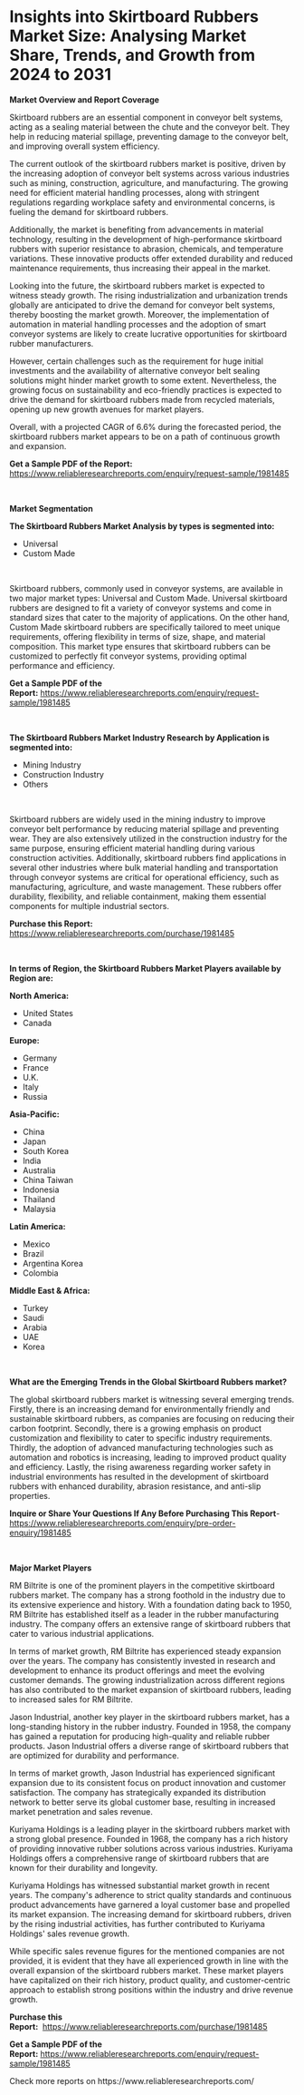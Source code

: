 <p><h1>Insights into Skirtboard Rubbers Market Size: Analysing Market Share, Trends, and Growth from 2024 to 2031</h1></p><p><strong>Market Overview and Report Coverage</strong></p>
<p><p>Skirtboard rubbers are an essential component in conveyor belt systems, acting as a sealing material between the chute and the conveyor belt. They help in reducing material spillage, preventing damage to the conveyor belt, and improving overall system efficiency.</p><p>The current outlook of the skirtboard rubbers market is positive, driven by the increasing adoption of conveyor belt systems across various industries such as mining, construction, agriculture, and manufacturing. The growing need for efficient material handling processes, along with stringent regulations regarding workplace safety and environmental concerns, is fueling the demand for skirtboard rubbers.</p><p>Additionally, the market is benefiting from advancements in material technology, resulting in the development of high-performance skirtboard rubbers with superior resistance to abrasion, chemicals, and temperature variations. These innovative products offer extended durability and reduced maintenance requirements, thus increasing their appeal in the market.</p><p>Looking into the future, the skirtboard rubbers market is expected to witness steady growth. The rising industrialization and urbanization trends globally are anticipated to drive the demand for conveyor belt systems, thereby boosting the market growth. Moreover, the implementation of automation in material handling processes and the adoption of smart conveyor systems are likely to create lucrative opportunities for skirtboard rubber manufacturers.</p><p>However, certain challenges such as the requirement for huge initial investments and the availability of alternative conveyor belt sealing solutions might hinder market growth to some extent. Nevertheless, the growing focus on sustainability and eco-friendly practices is expected to drive the demand for skirtboard rubbers made from recycled materials, opening up new growth avenues for market players.</p><p>Overall, with a projected CAGR of 6.6% during the forecasted period, the skirtboard rubbers market appears to be on a path of continuous growth and expansion.</p></p>
<p><strong>Get a Sample PDF of the Report:</strong> <a href="https://www.reliableresearchreports.com/enquiry/request-sample/1981485">https://www.reliableresearchreports.com/enquiry/request-sample/1981485</a></p>
<p>&nbsp;</p>
<p><strong>Market Segmentation</strong></p>
<p><strong>The Skirtboard Rubbers Market Analysis by types is segmented into:</strong></p>
<p><ul><li>Universal</li><li>Custom Made</li></ul></p>
<p>&nbsp;</p>
<p><p>Skirtboard rubbers, commonly used in conveyor systems, are available in two major market types: Universal and Custom Made. Universal skirtboard rubbers are designed to fit a variety of conveyor systems and come in standard sizes that cater to the majority of applications. On the other hand, Custom Made skirtboard rubbers are specifically tailored to meet unique requirements, offering flexibility in terms of size, shape, and material composition. This market type ensures that skirtboard rubbers can be customized to perfectly fit conveyor systems, providing optimal performance and efficiency.</p></p>
<p><strong>Get a Sample PDF of the Report:</strong>&nbsp;<a href="https://www.reliableresearchreports.com/enquiry/request-sample/1981485">https://www.reliableresearchreports.com/enquiry/request-sample/1981485</a></p>
<p>&nbsp;</p>
<p><strong>The Skirtboard Rubbers Market Industry Research by Application is segmented into:</strong></p>
<p><ul><li>Mining Industry</li><li>Construction Industry</li><li>Others</li></ul></p>
<p>&nbsp;</p>
<p><p>Skirtboard rubbers are widely used in the mining industry to improve conveyor belt performance by reducing material spillage and preventing wear. They are also extensively utilized in the construction industry for the same purpose, ensuring efficient material handling during various construction activities. Additionally, skirtboard rubbers find applications in several other industries where bulk material handling and transportation through conveyor systems are critical for operational efficiency, such as manufacturing, agriculture, and waste management. These rubbers offer durability, flexibility, and reliable containment, making them essential components for multiple industrial sectors.</p></p>
<p><strong>Purchase this Report:</strong>&nbsp; <a href="https://www.reliableresearchreports.com/purchase/1981485">https://www.reliableresearchreports.com/purchase/1981485</a></p>
<p>&nbsp;</p>
<p><strong>In terms of Region, the Skirtboard Rubbers Market Players available by Region are:</strong></p>
<p>
    <p> <strong> North America: </strong>
        <ul>
            <li>United States</li>
            <li>Canada</li>
        </ul>
        </p> 
    <p> <strong> Europe: </strong>
        <ul>
            <li>Germany</li>
            <li>France</li>
            <li>U.K.</li>
            <li>Italy</li>
            <li>Russia</li>
        </ul>
        </p> 
    <p> <strong> Asia-Pacific: </strong>
        <ul>
            <li>China</li>
            <li>Japan</li>
            <li>South Korea</li>
            <li>India</li>
            <li>Australia</li>
            <li>China Taiwan</li>
            <li>Indonesia</li>
            <li>Thailand</li>
            <li>Malaysia</li>
        </ul>
        </p> 
    <p> <strong> Latin America: </strong>
        <ul>
            <li>Mexico</li>
            <li>Brazil</li>
            <li>Argentina Korea</li>
            <li>Colombia</li>
        </ul>
        </p> 
    <p> <strong> Middle East & Africa: </strong>
        <ul>
            <li>Turkey</li>
            <li>Saudi</li>
            <li>Arabia</li>
            <li>UAE</li>
            <li>Korea</li>
        </ul>
    </p>
    </p>
<p>&nbsp;</p>
<p><strong>What are the Emerging Trends in the Global Skirtboard Rubbers market?</strong></p>
<p><p>The global skirtboard rubbers market is witnessing several emerging trends. Firstly, there is an increasing demand for environmentally friendly and sustainable skirtboard rubbers, as companies are focusing on reducing their carbon footprint. Secondly, there is a growing emphasis on product customization and flexibility to cater to specific industry requirements. Thirdly, the adoption of advanced manufacturing technologies such as automation and robotics is increasing, leading to improved product quality and efficiency. Lastly, the rising awareness regarding worker safety in industrial environments has resulted in the development of skirtboard rubbers with enhanced durability, abrasion resistance, and anti-slip properties.</p></p>
<p><strong>Inquire or Share Your Questions If Any Before Purchasing This Report</strong>- <a href="https://www.reliableresearchreports.com/enquiry/pre-order-enquiry/1981485">https://www.reliableresearchreports.com/enquiry/pre-order-enquiry/1981485</a></p>
<p>&nbsp;</p>
<p><strong>Major Market Players</strong></p>
<p><p>RM Biltrite is one of the prominent players in the competitive skirtboard rubbers market. The company has a strong foothold in the industry due to its extensive experience and history. With a foundation dating back to 1950, RM Biltrite has established itself as a leader in the rubber manufacturing industry. The company offers an extensive range of skirtboard rubbers that cater to various industrial applications.</p><p>In terms of market growth, RM Biltrite has experienced steady expansion over the years. The company has consistently invested in research and development to enhance its product offerings and meet the evolving customer demands. The growing industrialization across different regions has also contributed to the market expansion of skirtboard rubbers, leading to increased sales for RM Biltrite.</p><p>Jason Industrial, another key player in the skirtboard rubbers market, has a long-standing history in the rubber industry. Founded in 1958, the company has gained a reputation for producing high-quality and reliable rubber products. Jason Industrial offers a diverse range of skirtboard rubbers that are optimized for durability and performance.</p><p>In terms of market growth, Jason Industrial has experienced significant expansion due to its consistent focus on product innovation and customer satisfaction. The company has strategically expanded its distribution network to better serve its global customer base, resulting in increased market penetration and sales revenue.</p><p>Kuriyama Holdings is a leading player in the skirtboard rubbers market with a strong global presence. Founded in 1968, the company has a rich history of providing innovative rubber solutions across various industries. Kuriyama Holdings offers a comprehensive range of skirtboard rubbers that are known for their durability and longevity.</p><p>Kuriyama Holdings has witnessed substantial market growth in recent years. The company's adherence to strict quality standards and continuous product advancements have garnered a loyal customer base and propelled its market expansion. The increasing demand for skirtboard rubbers, driven by the rising industrial activities, has further contributed to Kuriyama Holdings' sales revenue growth.</p><p>While specific sales revenue figures for the mentioned companies are not provided, it is evident that they have all experienced growth in line with the overall expansion of the skirtboard rubbers market. These market players have capitalized on their rich history, product quality, and customer-centric approach to establish strong positions within the industry and drive revenue growth.</p></p>
<p><strong>Purchase this Report:</strong>&nbsp;&nbsp;<a href="https://www.reliableresearchreports.com/purchase/1981485">https://www.reliableresearchreports.com/purchase/1981485</a></p>
<p></p>
<p><strong>Get a Sample PDF of the Report:</strong>&nbsp;<a href="https://www.reliableresearchreports.com/enquiry/request-sample/1981485">https://www.reliableresearchreports.com/enquiry/request-sample/1981485</a></p>
<p>Check more reports on https://www.reliableresearchreports.com/</p>